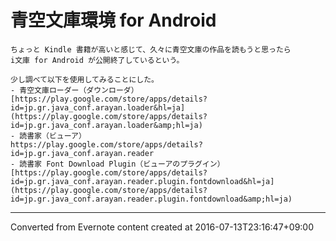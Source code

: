 # 青空文庫環境 for Android
```
ちょっと Kindle 書籍が高いと感じて、久々に青空文庫の作品を読もうと思ったら
i文庫 for Android が公開終了しているという。

少し調べて以下を使用してみることにした。
- 青空文庫ローダー（ダウンローダ）
[https://play.google.com/store/apps/details?id=jp.gr.java_conf.arayan.loader&hl=ja](https://play.google.com/store/apps/details?id=jp.gr.java_conf.arayan.loader&amp;hl=ja)
- 読書家（ビューア）
https://play.google.com/store/apps/details?id=jp.gr.java_conf.arayan.reader
- 読書家 Font Download Plugin（ビューアのプラグイン）
[https://play.google.com/store/apps/details?id=jp.gr.java_conf.arayan.reader.plugin.fontdownload&hl=ja](https://play.google.com/store/apps/details?id=jp.gr.java_conf.arayan.reader.plugin.fontdownload&amp;hl=ja)
```

------------------------------------------------------------------------

Converted from Evernote content created at 2016-07-13T23:16:47+09:00